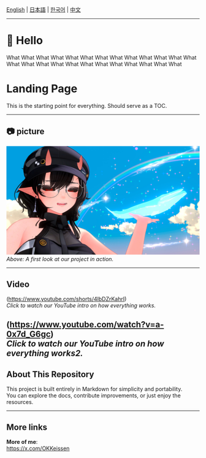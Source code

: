 [English](README.md) | [日本語](README.ja.md) | [한국어](README.ko.md) | [中文](README.zh.md)

---

# 🌟 Hello

What What What What What What What What 
What What What What What What What What What What What What What What What What What 

# Landing Page

This is the starting point for everything. Should serve as a TOC.

---

## 📷 picture

![Project Screenshot](assets/image1.jpeg)  
*Above: A first look at our project in action.*

---

## Video

(https://www.youtube.com/shorts/4lbDZrKahrI)  
*Click to watch our YouTube intro on how everything works.*

(https://www.youtube.com/watch?v=a-0x7d_G6gc)  
*Click to watch our YouTube intro on how everything works2.*
---

## About This Repository

This project is built entirely in Markdown for simplicity and portability.  
You can explore the docs, contribute improvements, or just enjoy the resources.

---

## More links

**More of me**:  
https://x.com/OKKeissen
